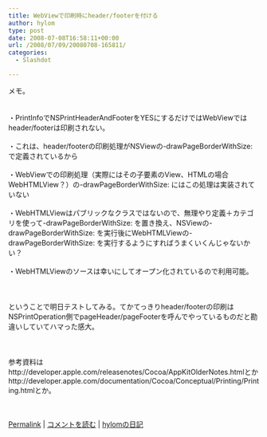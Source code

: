 ```yaml
---
title: WebViewで印刷時にheader/footerを付ける
author: hylom
type: post
date: 2008-07-08T16:58:11+00:00
url: /2008/07/09/20080708-165811/
categories:
  - Slashdot

---
```

メモ。  
</br>   
・PrintInfoでNSPrintHeaderAndFooterをYESにするだけではWebViewではheader/footerは印刷されない。</br>   
・これは、header/footerの印刷処理がNSViewの-drawPageBorderWithSize: で定義されているから</br>   
・WebViewでの印刷処理（実際にはその子要素のView、HTMLの場合WebHTMLView？）の-drawPageBorderWithSize: にはこの処理は実装されていない</br>   
・WebHTMLViewはパブリックなクラスではないので、無理やり定義＋カテゴリを使って-drawPageBorderWithSize: を置き換え、NSViewの-drawPageBorderWithSize: を実行後にWebHTMLViewの-drawPageBorderWithSize: を実行するようにすればうまくいくんじゃないかい？</br>   
・WebHTMLViewのソースは幸いにしてオープン化されているので利用可能。</br>  
</br>   
ということで明日テストしてみる。てかてっきりheader/footerの印刷はNSPrintOperation側でpageHeader/pageFooterを呼んでやっているものだと勘違いしていてハマった感大。</br>  
</br>   
参考資料はhttp://developer.apple.com/releasenotes/Cocoa/AppKitOlderNotes.htmlとかhttp://developer.apple.com/documentation/Cocoa/Conceptual/Printing/Printing.htmlとか。</br>  
</br> 

   [Permalink][1] |    [コメントを読む][2] |    [hylomの日記][3] 

</br>

 [1]: http://slashdot.jp/~hylom/journal/445426
 [2]: http://slashdot.jp/~hylom/journal/445426#acomments
 [3]: http://slashdot.jp/~hylom/journal/
